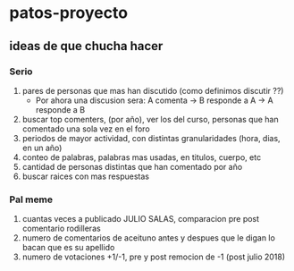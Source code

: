 # patos-proyecto

## ideas de que chucha hacer

### Serio
1. pares de personas que mas han discutido (como definimos discutir ??)
    * Por ahora una discusion sera: A comenta -> B responde a A -> A responde a B
2. buscar top comenters, (por año), ver los del curso, personas que han comentado una sola vez en el foro
3. periodos de mayor actividad, con distintas granularidades (hora, dias, en un año)
4. conteo de palabras, palabras mas usadas, en titulos, cuerpo, etc
5. cantidad de personas distintas que han comentado por año
6. buscar raices con mas respuestas

### Pal meme
1. cuantas veces a publicado JULIO SALAS, comparacion pre post comentario rodilleras
2. numero de comentarios de aceituno antes y despues que le digan lo bacan que es su apellido
3. numero de votaciones  +1/-1, pre y post remocion de -1 (post julio 2018)

